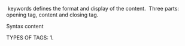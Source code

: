  keywords defines the format and display of the content.
 Three parts: opening tag, content and closing tag.

  Syntax
<tag> content </tag>

TYPES OF TAGS:
1. 